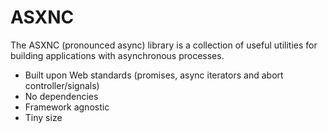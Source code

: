 # ASXNC

The ASXNC (pronounced async) library is a collection of useful utilities for
building applications with asynchronous processes.

- Built upon Web standards (promises, async iterators and abort
  controller/signals)
- No dependencies
- Framework agnostic
- Tiny size
